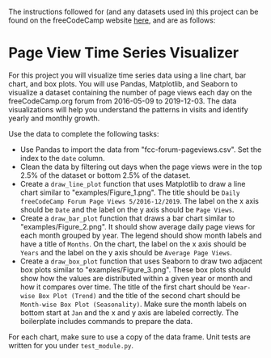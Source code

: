 The instructions followed for (and any datasets used in) this project can be found on the freeCodeCamp website [here](https://www.freecodecamp.org/learn/data-analysis-with-python/data-analysis-with-python-projects/page-view-time-series-visualizer), and are as follows:

# Page View Time Series Visualizer

For this project you will visualize time series data using a line chart, bar chart, and box plots. You will use Pandas, Matplotlib, and Seaborn to visualize a dataset containing the number of page views each day on the freeCodeCamp.org forum from 2016-05-09 to 2019-12-03. The data visualizations will help you understand the patterns in visits and identify yearly and monthly growth.

Use the data to complete the following tasks:

* Use Pandas to import the data from "fcc-forum-pageviews.csv". Set the index to the `date` column.
* Clean the data by filtering out days when the page views were in the top 2.5% of the dataset or bottom 2.5% of the dataset.
* Create a `draw_line_plot` function that uses Matplotlib to draw a line chart similar to "examples/Figure_1.png". The title should be `Daily freeCodeCamp Forum Page Views 5/2016-12/2019`. The label on the x axis should be `Date` and the label on the y axis should be `Page Views`.
* Create a `draw_bar_plot` function that draws a bar chart similar to "examples/Figure_2.png". It should show average daily page views for each month grouped by year. The legend should show month labels and have a title of `Months`. On the chart, the label on the x axis should be `Years` and the label on the y axis should be `Average Page Views`.
* Create a `draw_box_plot` function that uses Seaborn to draw two adjacent box plots similar to "examples/Figure_3.png". These box plots should show how the values are distributed within a given year or month and how it compares over time. The title of the first chart should be `Year-wise Box Plot (Trend)` and the title of the second chart should be `Month-wise Box Plot (Seasonality)`. Make sure the month labels on bottom start at `Jan` and the x and y axis are labeled correctly. The boilerplate includes commands to prepare the data.

For each chart, make sure to use a copy of the data frame. Unit tests are written for you under `test_module.py`.
